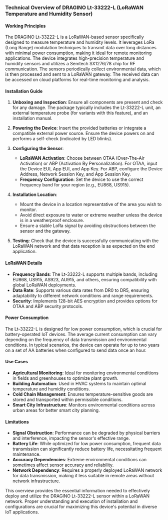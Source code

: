 ### Technical Overview of DRAGINO Lt-33222-L (LoRaWAN Temperature and Humidity Sensor)

#### Working Principles

The DRAGINO Lt-33222-L is a LoRaWAN-based sensor specifically designed to measure temperature and humidity levels. It leverages LoRa (Long Range) modulation techniques to transmit data over long distances with minimal power consumption, making it ideal for remote monitoring applications. The device integrates high-precision temperature and humidity sensors and utilizes a Semtech SX1276/78 chip for RF communication. The sensors periodically collect environmental data, which is then processed and sent to a LoRaWAN gateway. The received data can be accessed on cloud platforms for real-time monitoring and analysis.

#### Installation Guide

1. **Unboxing and Inspection**: Ensure all components are present and check for any damage. The package typically includes the Lt-33222-L unit, an external temperature probe (for variants with this feature), and an installation manual.

2. **Powering the Device**: Insert the provided batteries or integrate a compatible external power source. Ensure the device powers on and performs a self-check (indicated by LED blinks).

3. **Configuring the Sensor**:
   - **LoRaWAN Activation**: Choose between OTAA (Over-The-Air Activation) or ABP (Activation By Personalization). For OTAA, input the Device EUI, App EUI, and App Key. For ABP, configure the Device Address, Network Session Key, and App Session Key.
   - **Frequency Configuration**: Set the device to use the correct frequency band for your region (e.g., EU868, US915).

4. **Installation Location**:
   - Mount the device in a location representative of the area you wish to monitor.
   - Avoid direct exposure to water or extreme weather unless the device is in a weatherproof enclosure.
   - Ensure a stable LoRa signal by avoiding obstructions between the sensor and the gateway.

5. **Testing**: Check that the device is successfully communicating with the LoRaWAN network and that data reception is as expected on the end application.

#### LoRaWAN Details

- **Frequency Bands**: The Lt-33222-L supports multiple bands, including EU868, US915, AS923, AU915, and others, ensuring compatibility with global LoRaWAN deployments.
- **Data Rate**: Supports various data rates from DR0 to DR5, ensuring adaptability to different network conditions and range requirements.
- **Security**: Implements 128-bit AES encryption and provides options for OTAA and ABP security protocols.

#### Power Consumption

The Lt-33222-L is designed for low power consumption, which is crucial for battery-operated IoT devices. The average current consumption can vary depending on the frequency of data transmission and environmental conditions. In typical scenarios, the device can operate for up to two years on a set of AA batteries when configured to send data once an hour. 

#### Use Cases

- **Agricultural Monitoring**: Ideal for monitoring environmental conditions in fields and greenhouses to optimize plant growth.
- **Building Automation**: Used in HVAC systems to maintain optimal temperature and humidity conditions.
- **Cold Chain Management**: Ensures temperature-sensitive goods are stored and transported within permissible conditions.
- **Smart City Infrastructure**: Monitors environmental conditions across urban areas for better smart city planning.

#### Limitations

- **Signal Obstruction**: Performance can be degraded by physical barriers and interference, impacting the sensor's effective range.
- **Battery Life**: While optimized for low power consumption, frequent data transmission can significantly reduce battery life, necessitating frequent maintenance.
- **Accuracy Dependencies**: Extreme environmental conditions can sometimes affect sensor accuracy and reliability.
- **Network Dependency**: Requires a properly deployed LoRaWAN network for data transmission, making it less suitable in remote areas without network infrastructure.

This overview provides the essential information needed to effectively deploy and utilize the DRAGINO Lt-33222-L sensor within a LoRaWAN network. Proper understanding and execution of installation and configurations are crucial for maximizing this device's potential in diverse IoT applications.